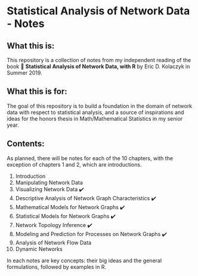 # Statistical Analysis of Network Data - Notes

## What this is:

This repository is a collection of notes from my independent reading of the book :book: **Statistical Analysis of Network Data, with R** by Eric D. Kolaczyk in Summer 2019. 

## What this is for:

The goal of this repository is to build a foundation in the domain of network data with respect to statistical analysis, and a source of inspirations and ideas for the honors thesis in Math/Mathematical Statistics in my senior year.

## Contents:

As planned, there will be notes for each of the 10 chapters, with the exception of chapters 1 and 2, which are introductions.

1.  Introduction
2.  Manipulating Network Data
3.  Visualizing Network Data :heavy_check_mark:
4.  Descriptive Analysis of Network Graph Characteristics :heavy_check_mark:
5.  Mathematical Models for Network Graphs :heavy_check_mark:
6.  Statistical Models for Network Graphs :heavy_check_mark:
7.  Network Topology Inference :heavy_check_mark:
8.  Modeling and Prediction for Processes on Network Graphs :heavy_check_mark:
9.  Analysis of Network Flow Data
10.  Dynamic Networks

In each notes are key concepts: their big ideas and the general formulations, followed by examples in R.
